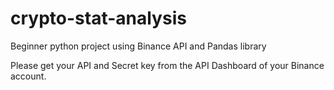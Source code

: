 # crypto-stat-analysis
Beginner python project using Binance API and Pandas library

Please get your API and Secret key from the API Dashboard of your Binance account.